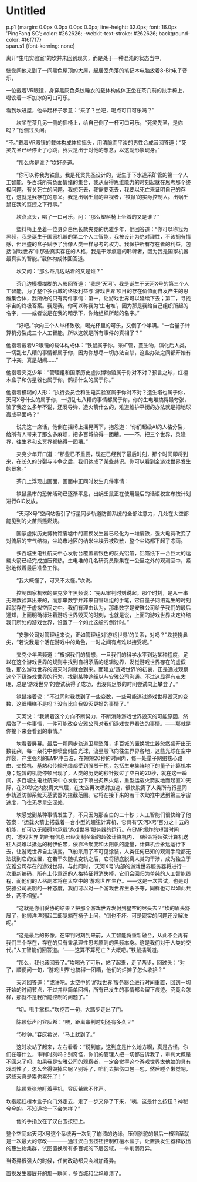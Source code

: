 # Untitled

  
p.p1 {margin: 0.0px 0.0px 0.0px 0.0px; line-height: 32.0px; font: 16.0px 'PingFang SC'; color: \#262626; -webkit-text-stroke: \#262626; background-color: \#f6f7f7}  
span.s1 {font-kerning: none}  


离开“生电实验室”的坎并未回到现实，而是处于一种混沌的状态当中，

恍惚间他来到了一间黑色屋顶的大屋，起居室角落的笔记本电脑放着8-Bit电子音乐，

一位戴着VR眼镜，身穿黑灰色条纹睡衣的载体构成体正坐在茶几前的扶手椅上，啜饮着一杯加冰的可口可乐。

看到坎进屋，他举起杯子示意：“来了？坐吧，喝点可口可乐吗？”

　　坎坐在茶几另一侧的摇椅上，给自己倒了一杯可口可乐，“死灵先圣，是你吗？”他侧过头问。

“不。”戴着VR眼镜的载体构成体摇摇头，用清脆而平淡的男性合成音回答道：“死灵先圣已经停止了心跳，我只是出于对他的想念，以这副形象现身。”

　　“那么你是谁？”坎好奇道。

　　“你可以称我为铁鼠。我是死灵先圣设计的，诞生于下水道采矿管的第一个人工智能，多百城所有负面情绪的集合，我从获得思维能力的时刻起就在思考那个终极问题，有关死亡的问题，我想死去，我需要死去，我要以死亡来证明自己的存在，这就是我存在的意义。我是出蜗壬鼠的监视者，‘铁鼠’的实际控制人。出蜗壬鼠在我的监控之下行事。”

　　坎点点头，喝了一口可乐，问：“那么塑料椅上坐着的又是谁？”

　　塑料椅上坐着一位身穿白色长款夹克的优雅少年，他回答道：“你可以称我为黑频，我是诞生于国家机器的第二个人工智能，我被设计为绝对理性，不该拥有情感，但旺盛的盒子赋予了我像人类一样思考的权力。我保护所有存在者的利益，包括‘游戏世界’中那些真实存在的人格，我是干涉痕迹的聆听者，因为我是国家机器最真实的智能。”载体构成体回答道。

　　坎又问：“那么茶几边站着的又是谁？”

　　茶几边模模糊糊的人影回答道：“我是‘天河’。我是诞生于天河X号的第三个人工智能，为了整个多百城的终极利益与‘游戏世界’项目的存在价值而自发产生的思维集合体，我所做的只有两件事情：第一，让游戏世界可以延续下去；第二，寻找宇宙的终极答案。我是我，你可以称我为‘生电堆’，因为那是我给自己组织所起的名字，——或者说是在我的暗示下，你给组织所起的名字。”

　　“好吧。”坎向三个人举杯致敬，喝光杯里的可乐，又倒了个半满。“一台量子计算机分裂成三个人工智能，所以这就是所有事件的真相了？”

他指着戴着VR眼镜的载体构成体：“铁鼠属于你。采矿管，蔓生物，演化后人类，一切乱七八糟的事情都属于你，因为你想尽一切办法自杀，这些办法之间都开始有了冲突。真是胡闹……”

他指着夹克少年：“管理组和国家历史虚拟博物馆属于你对不对？预言之球，红檀木盒子和仿星器也属于你，鹊桥什么的属于你。”

他指着模糊的人形：“执行委员会和生电实验室属于你对不对？造生塔也属于你，天河X号什么的属于你，一切乱七八糟的事情都属于你，你的生电堆搞得最夸张，骗了我这么多年不说，还发导弹、造火箭什么的，难道维护平衡的办法就是把地球轰成平面吗？”

　　说完这一席话，他倒在摇椅上摇晃两下，抱怨道：“你们超级AI的人格分裂，给所有人带来了那么多麻烦，把多百城搞得一团糟。——不，把三个世界，灵隐界，往生界和玄冥界都搞得一团糟。”

　　夹克少年开口道：“那些已不重要，现在已经到了最后时刻，那个时间即将到来，在长久的分裂与斗争之后，我们达成了某些共识。你可以看到全游戏世界发生的景象。”

　　茶几上浮现出画面，画面中正同时发生几件事情：

　　铁鼠黑市的恐怖活动已逐渐平息，出蜗壬鼠正在使用最后的话语权宣布按计划进行GIC发放。

　　“天河X号”空间站吸引了行星同步轨道防御系统的全部注意力，几处在太空都能见到的火苗熊熊燃烧。

　　国家虚拟历史博物馆废墟中的置换发生器已经化为一堆废铁，强大电荷改变了对流层的空气结构，尘坞市地区的纳米尘埃云被吹散，整个尘坞都下起了冻雨。

　　多百城生电社航天中心发射台覆盖着银色的反光铝箔，铝箔纸下一台巨大的运载火箭已经完成加压预热，生电堆的几名研究员聚集在一公里之外的观测室中，紧张地做着最后准备工作。

　　“我大概懂了，可又不太懂。”坎说。

　　控制国家机器的夹克少年黑频说：“先从审判时刻说起。那个时刻，是从一串无理数验算出来的，而那串数字并非来自管理组的手笔，它自量子网络诞生的时刻起就存在于虚拟空间之中。我们有理由认为，那串数字是安雅公司给予我们的最后通知，上面明确标注着游戏世界毁灭的时刻，也就是说，上面的游戏世界决定终结我们所处的游戏世界，设置了一个如此这般的倒计时。”

　　“安雅公司对管理组来说，正如管理组对‘游戏世界’的关系，对吗？”坎挠挠鼻尖，“若说我是个活在游戏中的角色，一时之间有点难以接受呢。”

　　夹克少年黑频道：“根据我们的猜想，一旦我们的科学水平到达某种程度，足以在这个游戏世界的规则中找到自相矛盾的逻辑边界，发觉游戏世界存在的虚假性，那么游戏世界的毁灭时刻就会到来。而建立‘游戏世界’的初衷，正是通过观察这个下级游戏世界的行为，找到某种途经以与安雅公司沟通。不过这显得有点太晚，总是‘游戏世界’的尝试获得了成功，也没有足够的时间尝试向上攀登了。”

　　铁鼠接着说：“不过同时我找到了一些变数，一些可能逃过游戏世界毁灭的变数，这很糟糕不是吗？没有比自我毁灭更好的事情了。”

　　天河说：“我朝着这个方向不断努力，不断消除游戏世界毁灭的可能原因，然后做了一件事情，一件可能改变安雅公司对我们游戏世界看法的事情。——那就是你接下来会看到的事情。”

　　坎看着屏幕。最后一颗同步轨道卫星坠落，多百城的置换发生器忽然盛开出无数花朵，每一朵花中都喷出纯白光球，流星般飞向往生界界各地，这些光球在空中炸裂，产生强烈的EMP冲击波，在短短20秒的时间内，每一处量子网络核心路由、交换机、基站和传输光缆都受到强烈干扰，包括生电集阵地下的量子计算机本身；短暂的机能停顿出现了，人类的历史的秒针拨过了空白的20秒，就在这一瞬间，多百城生电社航天中心发射台下喷出炙热火焰，重型运载火箭拔地而起直冲天际，在20秒之内脱离大气层，在太空再次喷射加速，很快脱离了人类所有行星同步轨道防御系统天基武器的拦截范围。它将在接下来的若干次助推中达到第三宇宙速度，飞往无尽星空深处。

　　坎感觉到某种事情发生了，不只因为那空白的二十秒；人工智能们很快给了他答案：“运载火箭上搭载着一台小型的超弦计算机，它具有‘天河X号’百分之十五的机能，却可以无障碍地承载‘游戏世界’服务器的运行。在EMP爆炸的短暂时间内，‘游戏世界’的所有信息已经复制至新的超弦计算机内，飞船会将超弦计算机送往人类难以抵达的柯伊伯带，依靠冷聚变和太阳帆的能量，计算机会永远运行下去，让游戏世界自主演变。飞船采用了不可见涂装，人类任何已知的观测手段都无法找到它的位置，在若干次随机变轨之后，它将彻底脱离人类的干涉，成为独立于安雅公司存在的游戏世界。与此同时，‘天河X号’内部的游戏世界服务器将进行一次重新编码，所有上传意识的人格特征将消失掉，它们会回归为单纯的人工智能线程，而他们的人格副本将在太空中的‘游戏世界’生存。——这是一次尝试，也是对安雅公司表明的一种态度，我们可以对一个游戏世界生杀予夺，同样也可以如此共处，两不相望。”

　　“这就是你们妥协的结果？把那个游戏世界发射到星空的尽头去？”坎的眉头舒展了，他懒洋洋翘起二郎腿躺在椅子上问，“倒也不坏。可是现实的问题还没解决呢。”

　　“这是最后的影像。在审判时刻到来前，人工智能将重新融合，从此不会再有我们三个存在，存在的只有秉承理性思考原则的黑频本身。这是我们对于人类的交代。”人工智能们回答道。“——这算不算死亡？大概吧。”铁鼠插嘴道。

　　“那么，我也该回去了。”坎喝光了可乐，站了起来，走了两步，回过头：“对了，顺便问一句，‘游戏世界’也搞得一团糟，他们的烂摊子怎么收拾？”

　　天河回答道：“或许吧。太空中的‘游戏世界’服务器会进行时间重置，回到一切开始的时间节点，不过并非简单回档，所有已发生的事情都会留下痕迹。究竟会怎样，那就不是我所能控制的问题了。”

　　“切。甩手掌柜。”坎挖苦一句，大踏步走出了门。

　　陈颖低声问容灰希：“喂，距离审判时刻还有多久？”

　　“5秒钟。”容灰希说，“马上就到了。”

　　这时坎站了起来，左右看看：“说到底，这到底是什么地方啊，真是古怪。你们在等什么，审判时刻吗？别奇怪，你们的管理人把一切都告诉我了，审判大概是不回来了吧，如果我是安雅公司的观察者，一定会觉得这个游戏世界太他娘的具有戏剧性了，怎么舍得毁掉它呢？别等了，咱们去把伤口包一包，然后睡个懒觉吧，这些天真是累也累死了！”

　　陈颖紧张地盯着手机，容灰希默不作声。

坎抱起红檀木盒子向门外走去，走了一步又停了下来，“咦，这是什么按钮？神秘兮兮的。不知道按一下会怎样？”

　　他的手指放在了汉白玉按钮上。

整个空间站天河X号这个系统再一次到了崩溃的边缘，压倒骆驼的最后一根稻草就是一次最大的修改————通过汉白玉按钮控制红檀木盒子，让置换发生器释放出的蔓生物集群，试图置换所有多百城的下层区域，一举削弱奇异。

当奇异很强大的时候，任何改动都只会增加奇异。

置换发生器展开的那一瞬间，多百城和尘坞崩溃了。


